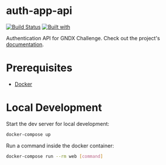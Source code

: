 # auth-app-api

[![Build Status](https://travis-ci.org/abulnes16/auth-app-api.svg?branch=master)](https://travis-ci.org/abulnes16/auth-app-api)
[![Built with](https://img.shields.io/badge/Built_with-Cookiecutter_Django_Rest-F7B633.svg)](https://github.com/agconti/cookiecutter-django-rest)

Authentication API for GNDX Challenge. Check out the project's [documentation](http://abulnes16.github.io/auth-app-api/).

# Prerequisites

- [Docker](https://docs.docker.com/docker-for-mac/install/)  

# Local Development

Start the dev server for local development:
```bash
docker-compose up
```

Run a command inside the docker container:

```bash
docker-compose run --rm web [command]
```
